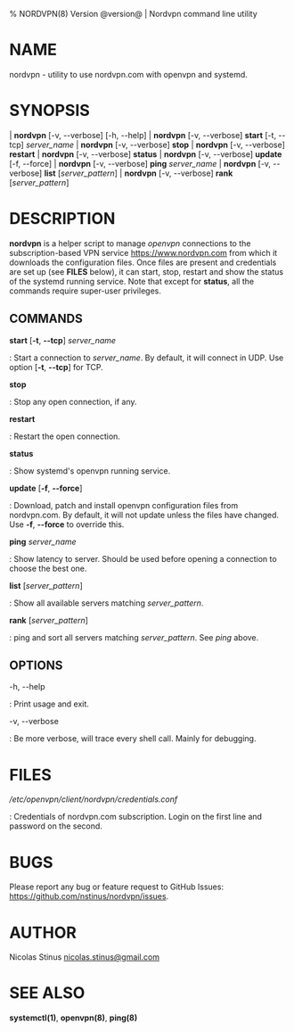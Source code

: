 % NORDVPN(8) Version @version@ | Nordvpn command line utility

NAME
====

nordvpn - utility to use nordvpn.com with openvpn and systemd.

SYNOPSIS
========

| **nordvpn** [-v, --verbose] [-h, --help]
| **nordvpn** [-v, --verbose] **start** [-t, --tcp] _server_name_
| **nordvpn** [-v, --verbose] **stop**
| **nordvpn** [-v, --verbose] **restart**
| **nordvpn** [-v, --verbose] **status**
| **nordvpn** [-v, --verbose] **update** [-f, --force]
| **nordvpn** [-v, --verbose] **ping** _server_name_
| **nordvpn** [-v, --verbose] **list** [_server_pattern_]
| **nordvpn** [-v, --verbose] **rank** [_server_pattern_]

DESCRIPTION
===========

**nordvpn** is a helper script to manage _openvpn_ connections to the subscription-based VPN service <https://www.nordvpn.com> from which it downloads the configuration files.
Once files are present and credentials are set up (see **FILES** below), it can start, stop, restart and show the status of the systemd running service.
Note that except for **status**, all the commands require super-user privileges.

COMMANDS
--------

**start** [**-t**, **--tcp**] _server_name_

: Start a connection to _server_name_. By default, it will connect in UDP. Use option [**-t**, **--tcp**] for TCP.

**stop**

: Stop any open connection, if any.

**restart**

: Restart the open connection.

**status**

: Show systemd's openvpn running service.

**update** [**-f**, **--force**]

: Download, patch and install openvpn configuration files from nordvpn.com. By default, it will not update unless the files have changed. Use **-f**, **--force** to override this.

**ping** _server_name_

: Show latency to server. Should be used before opening a connection to choose the best one.

**list** [_server_pattern_]

: Show all available servers matching _server_pattern_.

**rank** [_server_pattern_]

: ping and sort all servers matching _server_pattern_. See _ping_ above.


OPTIONS
-------

-h, --help

: Print usage and exit.

-v, --verbose

: Be more verbose, will trace every shell call. Mainly for debugging.

FILES
=====

*/etc/openvpn/client/nordvpn/credentials.conf*

: Credentials of nordvpn.com subscription. Login on the first line and password on the second.

BUGS
====

Please report any bug or feature request to GitHub Issues: <https://github.com/nstinus/nordvpn/issues>.

AUTHOR
======

Nicolas Stinus <nicolas.stinus@gmail.com>

SEE ALSO
========

**systemctl(1)**, **openvpn(8)**, **ping(8)**